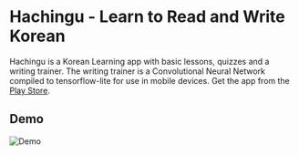 # Hachingu - Learn to Read and Write Korean

Hachingu is a Korean Learning app with basic lessons, quizzes and a writing trainer. The writing trainer is a Convolutional Neural Network compiled to tensorflow-lite for use in mobile devices. Get the app from the [Play Store](https://play.google.com/store/apps/details?id=com.ssb.hachingu&hl=en).

## Demo

![Demo](demo.gif)
